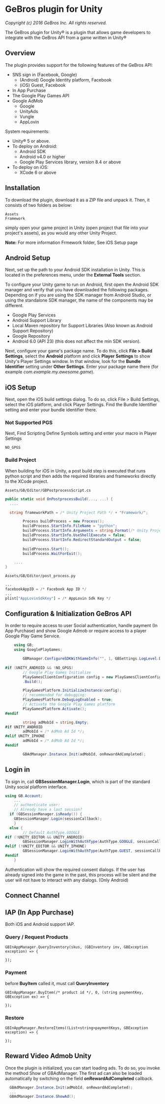 # GeBros plugin for Unity
_Copyright (c) 2016 GeBros Inc. All rights reserved._

The GeBros plugin for Unity&reg; is a plugin that allows game developers to integrate with
the GeBros API from a game written in Unity&reg;

## Overview

The plugin provides support for the
following features of the GeBros API:<br/>

* SNS sign in (Facebook, Google)
    * (Android) Google Identity platform, Facebook
    * (iOS) Guest, Facebook
* In App Purchase 
* The Google Play Games API
* Google AdMob
    * Google
    * UnityAds
    * Vungle
    * AppLovin

System requirements:

* Unity&reg; 5 or above.
* To deploy on Android:
    * Android SDK
    * Android v4.0 or higher
    * Google Play Services library, version 8.4 or above
* To deploy on iOS:
    * XCode 6 or above

## Installation
To download the plugin, download it as a ZIP file and unpack it. Then, it consists of two folders as below:

    Assets  
    Framework

simply open your game project in Unity (open project that file into
your project's assets), as you would any other Unity Project. 

**Note:**  For more information Frmework folder, See iOS Setup page

## Android Setup

Next, set up the path to your Android SDK installation in Unity. This is located in the
preferences menu, under the **External Tools** section.

To configure your Unity game to run on Android, first
open the Android SDK manager and verify that you have downloaded the following
packages.  Depending on if you are using the SDK manager from Android Studio,
or using the standalone SDK manager, the name of the components may be different.
- Google Play Services
- Android Support Library
- Local Maven repository for Support Libraries (Also known as Android Support Repository)
- Google Repository
- Android 6.0 (API 23) (this does not affect the min SDK version).

Next, configure your game's package name. To do this, click **File > Build Settings**,
select the **Android** platform and click **Player Settings** to show Unity's
Player Settings window. In that window, look for the **Bundle Identifier** setting
under **Other Settings**. Enter your package name there (for example
_com.example.my.awesome.game_).

## iOS Setup

Next, open the iOS build settings dialog. To do so, click File > Build Settings, select the iOS platform, and click Player Settings. Find the Bundle Identifier setting and enter your bundle identifier there.

### Not Supported PGS
Next, Find Scripting Define Symbols setting and enter your macro in Player Settings

    NO_GPGS

### Build Project

When building for iOS in Unity, a post build step is executed that runs python script and then adds the required libraries and frameworks directly to the XCode project.

    Assets/GB/Editor/GBPostprocessScript.cs

```csharp
public static void OnPostprocessBuild(..., ...) {
  ....

  string frameworkPath = /* Unity Project Path */ + "Framework/";

		Process buildProcess = new Process();
		buildProcess.StartInfo.FileName = "python";
		buildProcess.StartInfo.Arguments = string.Format(/* Unity Project Path */ + "Assets/GB/Editor/post_process.py \"{0}\" \"{1}\"", pathToBuildProject, frameworkPath);
		buildProcess.StartInfo.UseShellExecute = false;
		buildProcess.StartInfo.RedirectStandardOutput = false;
		
		buildProcess.Start();
		buildProcess.WaitForExit();

    ....
}
```

    Assets/GB/Editor/post_process.py


```python
...
facebookAppID = /* Facebook App ID */
...
plist["AppLovinSdkKey"] = /* AppLovin Sdk Key */
```

## Configuration & Initialization GeBros API

In order to require access to user Social authentication, handle  payment (In App Purchase) and show Google Admob or require access to a player Google Play Game Service.

```csharp
    using GB;
    using GooglePlayGames;

		GBManager.ConfigureSDKWithGameInfo("", 1, GBSettings.LogLevel.DEBUG);
		
#if (UNITY_ANDROID && !NO_GPGS)
		// Google Play Games Initialize
		PlayGamesClientConfiguration config = new PlayGamesClientConfiguration.Builder()
        .Build();

		PlayGamesPlatform.InitializeInstance(config);
		// recommended for debugging:
		PlayGamesPlatform.DebugLogEnabled = true;
		// Activate the Google Play Games platform
		PlayGamesPlatform.Activate();		
#endif

		string adMobId = string.Empty;
#if UNITY_ANDROID
		adMobId = /* AdMob Ad Id */;
#elif UNITY_IPHONE
		adMobId = /* AdMob Ad Id */;
#endif	

		GBAdManager.Instance.Init(adMobId, onRewardAdCompleted);
```

## Login in

To sign in, call **GBSessionManager.Login**, which is part of the
standard Unity social platform interface.

```csharp
using GB.Account;
    ...
    // authenticate user:
    // Already have a last session?
  if (GBSessionManager.isReady()) {
    GBSessionManager.Login(sessionCallback);			
	} 
  else {
		// Default AuthType.GOOGLE
#if (!UNITY_EDITOR && UNITY_ANDROID)				
		GBSessionManager.LoginWithAuthType(AuthType.GOOGLE, sessionCallback);
#elif (!UNITY_EDITOR && UNITY_IPHONE)
		GBSessionManager.LoginWithAuthType(AuthType.GUEST, sessionCallback);
#endif
	}
```
Authentication will show the required consent dialogs. If the user has already
signed into the game in the past, this process will be silent and the user will
not have to interact with any dialogs. (Only Android)

## Connect Channel

## IAP (In App Purchase)
Both iOS and Android support IAP. 

### Query / Request Products
    GBInAppManager.QueryInventory(skus, (GBInventory inv, GBException exception) => {

    });  

### Payment
before **BuyItem** called it, must call **QueryInventory**

    GBInAppManager.BuyItem(/* product id */, 0, (string paymentKey, GBException ex) => {

    });
### Restore

    GBInAppManager.RestoreItems((List<string>paymentKeys, GBException exception) => {
      
    });

## Reward Video Admob Unity
Once the plugin is initialized, you can start loading ads. To do so, you invoke the method Show of GBAdManager. The first ad can also be loaded automatically by switching on the field **onRewardAdCompleted** callback.

```csharp
  GBAdManager.Instance.Init(adMobId, onRewardAdCompleted);
  ...
  GBAdManager.Instance.ShowAd();
```

